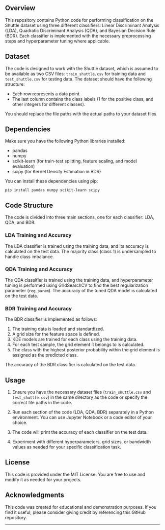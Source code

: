 ## Overview

This repository contains Python code for performing classification on the Shuttle dataset using three different classifiers: Linear Discriminant Analysis (LDA), Quadratic Discriminant Analysis (QDA), and Bayesian Decision Rule (BDR). Each classifier is implemented with the necessary preprocessing steps and hyperparameter tuning where applicable.

## Dataset

The code is designed to work with the Shuttle dataset, which is assumed to be available as two CSV files: `train_shuttle.csv` for training data and `test_shuttle.csv` for testing data. The dataset should have the following structure:

- Each row represents a data point.
- The last column contains the class labels (1 for the positive class, and other integers for different classes).

You should replace the file paths with the actual paths to your dataset files.

## Dependencies

Make sure you have the following Python libraries installed:

- pandas
- numpy
- scikit-learn (for train-test splitting, feature scaling, and model evaluation)
- scipy (for Kernel Density Estimation in BDR)

You can install these dependencies using pip:

```
pip install pandas numpy scikit-learn scipy
```

## Code Structure

The code is divided into three main sections, one for each classifier: LDA, QDA, and BDR.

### LDA Training and Accuracy

The LDA classifier is trained using the training data, and its accuracy is calculated on the test data. The majority class (class 1) is undersampled to handle class imbalance.

### QDA Training and Accuracy

The QDA classifier is trained using the training data, and hyperparameter tuning is performed using GridSearchCV to find the best regularization parameter (`reg_param`). The accuracy of the tuned QDA model is calculated on the test data.

### BDR Training and Accuracy

The BDR classifier is implemented as follows:

1. The training data is loaded and standardized.
2. A grid size for the feature space is defined.
3. KDE models are trained for each class using the training data.
4. For each test sample, the grid element it belongs to is calculated.
5. The class with the highest posterior probability within the grid element is assigned as the predicted class.

The accuracy of the BDR classifier is calculated on the test data.

## Usage

1. Ensure you have the necessary dataset files (`train_shuttle.csv` and `test_shuttle.csv`) in the same directory as the code or specify the correct file paths in the code.

2. Run each section of the code (LDA, QDA, BDR) separately in a Python environment. You can use Jupyter Notebook or a code editor of your choice.

3. The code will print the accuracy of each classifier on the test data.

4. Experiment with different hyperparameters, grid sizes, or bandwidth values as needed for your specific classification task.

## License

This code is provided under the MIT License. You are free to use and modify it as needed for your projects.

## Acknowledgments

This code was created for educational and demonstration purposes. If you find it useful, please consider giving credit by referencing this GitHub repository.

---
